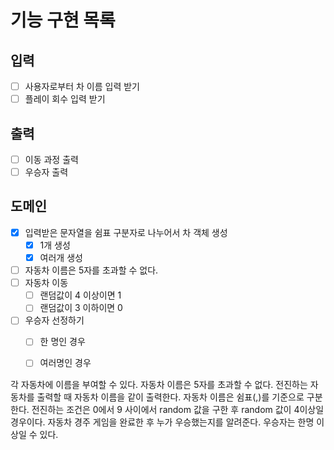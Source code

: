 # 기능 구현 목록

## 입력
- [ ] 사용자로부터 차 이름 입력 받기
- [ ] 플레이 회수 입력 받기

## 출력
- [ ] 이동 과정 출력
- [ ] 우승자 출력

## 도메인
- [x] 입력받은 문자열을 쉼표 구분자로 나누어서 차 객체 생성
  - [x] 1개 생성
  - [x] 여러개 생성
- [ ] 자동차 이름은 5자를 초과할 수 없다.
- [ ] 자동차 이동
  - [ ] 랜덤값이 4 이상이면 1
  - [ ] 랜덤값이 3 이하이면 0
- [ ] 우승자 선정하기
  - [ ] 한 명인 경우
  - [ ] 여러명인 경우


각 자동차에 이름을 부여할 수 있다. 자동차 이름은 5자를 초과할 수 없다.
전진하는 자동차를 출력할 때 자동차 이름을 같이 출력한다.
자동차 이름은 쉼표(,)를 기준으로 구분한다.
전진하는 조건은 0에서 9 사이에서 random 값을 구한 후 random 값이 4이상일 경우이다.
자동차 경주 게임을 완료한 후 누가 우승했는지를 알려준다. 우승자는 한명 이상일 수 있다.